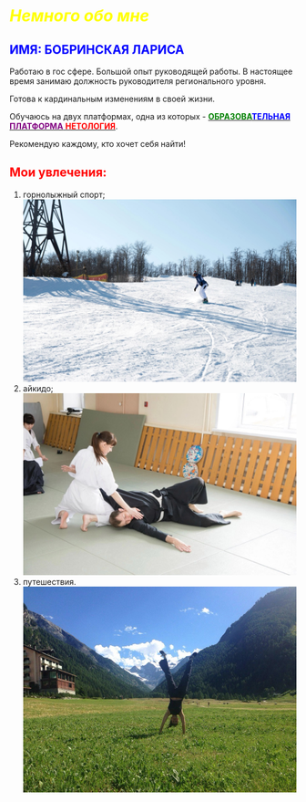 # <span style="color: yellow">***Немного обо мне***</span>

## <span style="color: blue">**ИМЯ**: БОБРИНСКАЯ ЛАРИСА</span>

Работаю в гос сфере. Большой опыт руководящей работы. В настоящее время занимаю должность руководителя регионального уровня. 

Готова к кардинальным изменениям в своей жизни.

Обучаюсь на двух платформах, одна из которых - [<span style="color: green"> **ОБРАЗОВА**</span><span style="color: blue">**ТЕЛЬНАЯ**</span><span style="color: purple"> **ПЛАТФОРМА**</span><span style="color: red"> **НЕТОЛОГИЯ**</span>](https://netology.ru/).

Рекомендую каждому, кто хочет себя найти!

## <span style="color: red">Мои увлечения:</span>

1. горнолыжный спорт;![сноуборд](Snowbord.jpg)
2. айкидо;![айкидо](Aikido.jpg)
3. путешествия.![Italy](Italy.jpg)